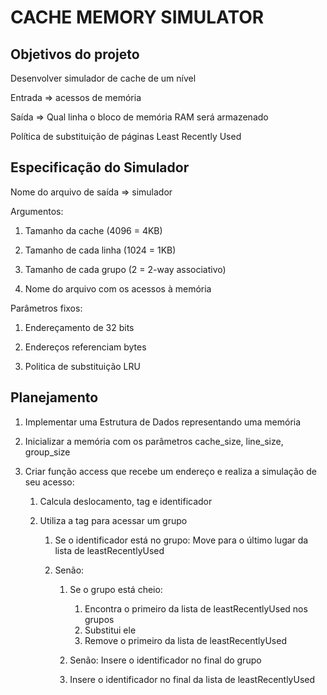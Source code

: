 # CACHE MEMORY SIMULATOR

## Objetivos do projeto

Desenvolver simulador de cache de um nível

Entrada => acessos de memória

Saída => Qual linha o bloco de memória RAM será armazenado

Política de substituição de páginas Least Recently Used

## Especificação do Simulador

Nome do arquivo de saída => simulador

Argumentos:

1. Tamanho da cache (4096 = 4KB)

2. Tamanho de cada linha (1024 = 1KB)

3. Tamanho de cada grupo (2 = 2-way associativo)

4. Nome do arquivo com os acessos à memória

Parâmetros fixos:

1. Endereçamento de 32 bits

2. Endereços referenciam bytes

3. Politica de substituição LRU

## Planejamento

1. Implementar uma Estrutura de Dados representando uma memória

2. Inicializar a memória com os parâmetros cache_size, line_size, group_size

3. Criar função access que recebe um endereço e realiza a simulação de seu acesso:

   1. Calcula deslocamento, tag e identificador

   2. Utiliza a tag para acessar um grupo

      1. Se o identificador está no grupo: Move para o último lugar da lista de leastRecentlyUsed

      2. Senão:

         1. Se o grupo está cheio:

            1. Encontra o primeiro da lista de leastRecentlyUsed nos grupos
            2. Substitui ele
            3. Remove o primeiro da lista de leastRecentlyUsed

         2. Senão: Insere o identificador no final do grupo

         3. Insere o identificador no final da lista de leastRecentlyUsed
